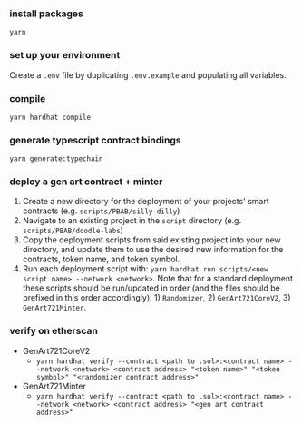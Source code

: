 

### install packages
`yarn`

### set up your environment

Create a `.env` file by duplicating `.env.example` and populating all variables.

### compile
`yarn hardhat compile`

### generate typescript contract bindings
`yarn generate:typechain`

### deploy a gen art contract + minter

1. Create a new directory for the deployment of your projects' smart contracts (e.g. `scripts/PBAB/silly-dilly`)
2. Navigate to an existing project in the `script` directory (e.g. `scripts/PBAB/doodle-labs`)
2. Copy the deployment scripts from said existing project into your new directory, and update them to use the desired new information for the contracts, token name, and token symbol.
3. Run each deployment script with: `yarn hardhat run scripts/<new script name> --network <network>`. Note that for a standard deployment these scripts should be run/updated in order (and the files should be prefixed in this order accordingly): 1) `Randomizer`, 2) `GenArt721CoreV2`, 3) `GenArt721Minter`.

### verify on etherscan
- GenArt721CoreV2
  - `yarn hardhat verify --contract <path to .sol>:<contract name> --network <network> <contract address> "<token name>" "<token symbol>" "<randomizer contract address>"`
- GenArt721Minter
  - `yarn hardhat verify --contract <path to .sol>:<contract name> --network <network> <contract address> "<gen art contract address>"`
